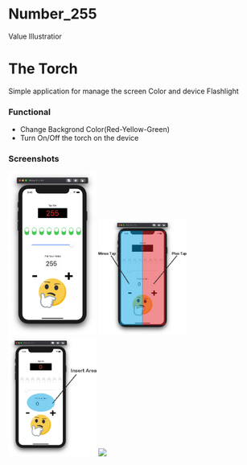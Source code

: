 # Number_255
Value Illustratior

# The Torch

Simple application for manage the screen Color and device Flashlight

### Functional 

- Change Backgrond Color(Red-Yellow-Green)
- Turn On/Off the torch on the device

### Screenshots

<img src="https://github.com/MrCosney/Swift0.5.Number_255/blob/main/Screenshots/ScreenShot0.png" width="175"> <img src="https://github.com/MrCosney/Swift0.5.Number_255/blob/main/Screenshots/ScreenShot1.jpg" width="175"> <img src="https://github.com/MrCosney/Swift0.5.Number_255/blob/main/Screenshots/ScreenShot2.jpg" width="175"> <img src="https://github.com/MrCosney/Swift0.5.Number_255/blob/main/Screenshots/ScreenShot3.png" width="175">
